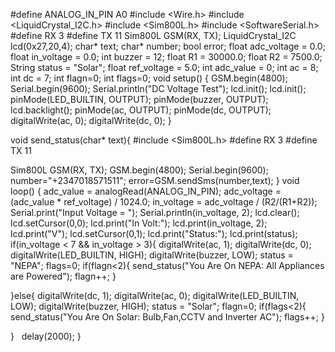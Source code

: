 #define ANALOG_IN_PIN A0
#include <Wire.h> 
#include <LiquidCrystal_I2C.h>
#include <Sim800L.h>
#include <SoftwareSerial.h>           
#define RX  3
#define TX  11
Sim800L GSM(RX, TX);
LiquidCrystal_I2C lcd(0x27,20,4);
char* text;
char* number;
bool error;
float adc_voltage = 0.0;
float in_voltage = 0.0;
int buzzer = 12;
float R1 = 30000.0;
float R2 = 7500.0; 
String status = "Solar";
float ref_voltage = 5.0;
int adc_value = 0;
int ac = 8;
int dc = 7;
int flagn=0;
int flags=0;
void setup() {
  GSM.begin(4800);
  Serial.begin(9600);
  Serial.println("DC Voltage Test");
  lcd.init();
  lcd.init();
  pinMode(LED_BUILTIN, OUTPUT);
  pinMode(buzzer, OUTPUT);
  lcd.backlight();
  pinMode(ac, OUTPUT);
  pinMode(dc, OUTPUT);
  digitalWrite(ac, 0);
  digitalWrite(dc, 0);
}

void send_status(char* text){
  #include <Sim800L.h>
  #define RX  3
  #define TX  11
  
  Sim800L GSM(RX, TX);
  GSM.begin(4800);
  Serial.begin(9600); 
  number="+2347018571511";
  error=GSM.sendSms(number,text);
  }
void loop() {
  adc_value = analogRead(ANALOG_IN_PIN);
  adc_voltage  = (adc_value * ref_voltage) / 1024.0;
  in_voltage = adc_voltage / (R2/(R1+R2));
  Serial.print("Input Voltage = ");
  Serial.println(in_voltage, 2);
  lcd.clear();
  lcd.setCursor(0,0);
  lcd.print("In Volt:");
  lcd.print(in_voltage, 2);
  lcd.print("V");
  lcd.setCursor(0,1);
  lcd.print("Status:");
  lcd.print(status);
  if(in_voltage < 7 && in_voltage > 3){
    digitalWrite(ac, 1);
    digitalWrite(dc, 0);
    digitalWrite(LED_BUILTIN, HIGH);
    digitalWrite(buzzer, LOW);
    status = "NEPA";
    flags=0;
    if(flagn<2){
      send_status("You Are On NEPA: All Appliances are Powered");
      flagn++;
    }
    
  }else{
    digitalWrite(dc, 1);
    digitalWrite(ac, 0);
    digitalWrite(LED_BUILTIN, LOW);
    digitalWrite(buzzer, HIGH);
    status = "Solar";
    flagn=0;
    if(flags<2){
      send_status("You Are On Solar: Bulb,Fan,CCTV and Inverter AC");
      flags++;
    }
    
  }
  delay(2000);
}
